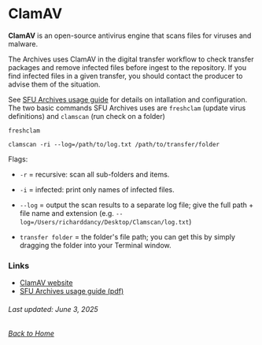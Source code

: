 # ClamAV

**ClamAV** is an open-source antivirus engine that scans files for viruses and malware.

The Archives uses ClamAV in the digital transfer workflow to check transfer packages and remove infected files before ingest to the repository. If you find infected files in a given transfer, you should contact the producer to advise them of the situation.

See [SFU Archives usage guide](../sfu-archives-guides/clamav.pdf) for details on intallation and configuration. The two basic commands SFU Archives uses are `freshclam` (update virus definitions) and `clamscan` (run check on a folder)

```
freshclam
```

```
clamscan -ri --log=/path/to/log.txt /path/to/transfer/folder
```

Flags:
- `-r` = recursive: scan all sub-folders and items.

- `-i` = infected: print only names of infected files.

- `--log` = output the scan results to a separate log file; give the full path + file name and extension (e.g. `--log=/Users/richarddancy/Desktop/Clamscan/log.txt`)

- `transfer folder` = the folder's file path; you can get this by simply dragging the folder into your Terminal window.

### Links
- [ClamAV website](https://www.clamav.net)
- [SFU Archives usage guide (pdf)](../sfua-usage-guides/clamav-sfua.pdf)


###### Last updated: June 3, 2025
###### [Back to Home](../README.md)
